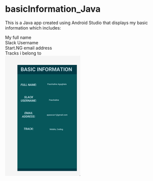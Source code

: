 # basicInformation_Java
This is a Java app created using Android Studio that displays my basic information which includes:

My full name <br>
Slack Username <br>
Start.NG email address <br>
Tracks i belong to <br>
![Sceenshot of app](https://github.com/passcarlean/basicInformationJava/blob/master/app/src/main/res/drawable/basic.PNG)

